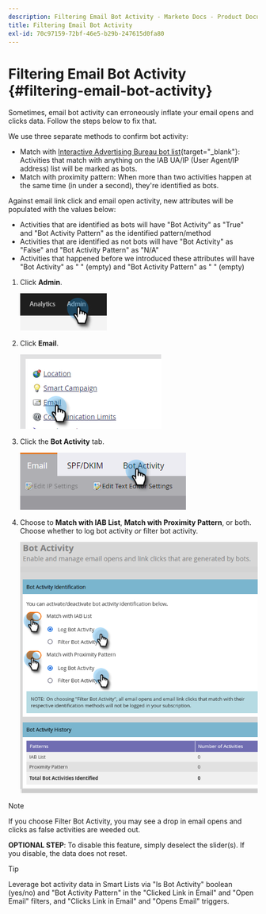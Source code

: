 ```yaml
---
description: Filtering Email Bot Activity - Marketo Docs - Product Documentation
title: Filtering Email Bot Activity
exl-id: 70c97159-72bf-46e5-b29b-247615d0fa80
---
```

# Filtering Email Bot Activity {#filtering-email-bot-activity}

Sometimes, email bot activity can erroneously inflate your email opens and clicks data. Follow the steps below to fix that.

We use three separate methods to confirm bot activity:

* Match with [Interactive Advertising Bureau bot list](https://www.iab.com/guidelines/iab-abc-international-spiders-bots-list/){target="_blank"}: Activities that match with anything on the IAB UA/IP (User Agent/IP address) list will be marked as bots.
* Match with proximity pattern: When more than two activities happen at the same time (in under a second), they're identified as bots.

Against email link click and email open activity, new attributes will be populated with the values below:

* Activities that are identified as bots will have "Bot Activity" as "True" and "Bot Activity Pattern" as the identified pattern/method
* Activities that are identified as not bots will have "Bot Activity" as "False" and "Bot Activity Pattern" as "N/A"
* Activities that happened before we introduced these attributes will have "Bot Activity" as " " (empty) and "Bot Activity Pattern" as " " (empty)

1. Click **Admin**.

   ![](assets/filtering-email-bot-activity-1.png)

1. Click **Email**.

   ![](assets/filtering-email-bot-activity-2.png)

1. Click the **Bot Activity** tab.

   ![](assets/filtering-email-bot-activity-3.png)

1. Choose to **Match with IAB List**, **Match with Proximity Pattern**, or both. Choose whether to log bot activity _or_ filter bot activity.

   ![](assets/filtering-email-bot-activity-4.png)

>[!NOTE]
>
>If you choose Filter Bot Activity, you may see a drop in email opens and clicks as false activities are weeded out.

**OPTIONAL STEP**: To disable this feature, simply deselect the slider(s). If you disable, the data does not reset.

>[!TIP]
>
>Leverage bot activity data in Smart Lists via "Is Bot Activity" boolean (yes/no) and "Bot Activity Pattern" in the "Clicked Link in Email" and "Open Email" filters, and "Clicks Link in Email" and "Opens Email" triggers.
